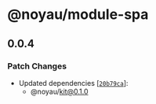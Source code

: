 # @noyau/module-spa

## 0.0.4

### Patch Changes

- Updated dependencies [[`20b79ca`](https://github.com/noyaujs/noyau/commit/20b79ca897a2e6c7fb72548faca0b6b3ac94f1af)]:
  - @noyau/kit@0.1.0
